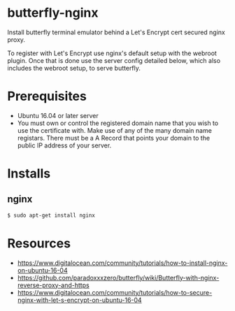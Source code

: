 # butterfly-nginx

Install butterfly terminal emulator behind a Let's Encrypt cert secured nginx proxy.

To register with Let's Encrypt use nginx's default setup with the webroot plugin. Once that is done
use the server config detailed below, which also includes the webroot setup, to serve
butterfly.

# Prerequisites

* Ubuntu 16.04 or later server 
* You must own or control the registered domain name that you wish to use the
  certificate with. Make use of any of the many domain name registars. There must be a
  A Record that points your domain to the public IP address of your server.

# Installs

## nginx

```bash
$ sudo apt-get install nginx
```


# Resources

* https://www.digitalocean.com/community/tutorials/how-to-install-nginx-on-ubuntu-16-04
* https://github.com/paradoxxxzero/butterfly/wiki/Butterfly-with-nginx-reverse-proxy-and-https
* https://www.digitalocean.com/community/tutorials/how-to-secure-nginx-with-let-s-encrypt-on-ubuntu-16-04

